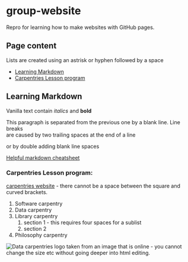 # group-website
Repro for learning how to make websites with GitHub pages.

## Page content
Lists are created using an astrisk or hyphen followed by a space
* [Learning Markdown](#learning-markdown)
* [Carpentries Lesson program](#carpentries-lesson-program)

## Learning Markdown

Vanilla text contain *italics* and **bold**

This paragraph is separated from the previous one by a blank line.
Line breaks  
are caused by two trailing spaces at the end of a line

or by double adding blank line spaces

[Helpful markdown cheatsheet](https://www.markdownguide.org/cheat-sheet)

### Carpentries Lesson program:
[carpentries website](http://carpentries.org/) - there cannot be a space between the square and curved brackets.

1. Software carpentry
2. Data carpentry
3. Library carpentry
    1. section 1 - this requires four spaces for a sublist
    2. section 2
4. Philosophy carpentry

![Data carpentries logo taken from an image that is online - you cannot change the size etc without going deeper into html editing.](https://www.library.ucsb.edu/sites/default/files/styles/event_thumbnail__200x180_/public/data_carp_python_logo.png?itok=a5eAQ-yh) 
